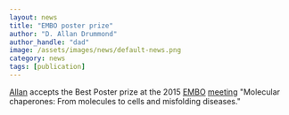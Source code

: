```yaml
---
layout: news
title: "EMBO poster prize"
author: "D. Allan Drummond"
author_handle: "dad"
image: /assets/images/news/default-news.png
category: news
tags: [publication]
---
```

[Allan][1] accepts the Best Poster prize at the 2015 [EMBO][] [meeting][] "Molecular chaperones: From molecules to cells and misfolding diseases."

[1]: /team/d-allan-drummond/
[EMBO]: http://www.embo.org
[meeting]: http://events.embo.org/15-chaperone/
